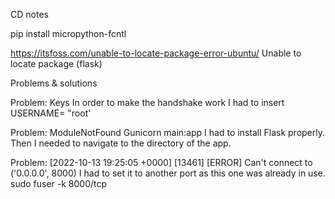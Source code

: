 CD notes 

pip install micropython-fcntl

https://itsfoss.com/unable-to-locate-package-error-ubuntu/
Unable to locate package (flask) 

Problems & solutions 

Problem: Keys 
In order to make the handshake work I had to insert USERNAME= "root'

Problem: ModuleNotFound Gunicorn main:app 
I had to install Flask properly. 
Then I needed to navigate to the directory of the app. 

Problem: [2022-10-13 19:25:05 +0000] [13461] [ERROR] Can't connect to ('0.0.0.0', 8000)
I had to set it to another port as this one was already in use. 
sudo fuser -k 8000/tcp